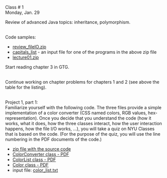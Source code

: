 <div class="lecture1">

<div class="column_date">
<p markdown="block">

Class # 1 <br> 
Monday, Jan. 29
</p>
</div>

<div class="column_materials">
<p markdown="block">

Review of advanced Java topics: inheritance, polymorphism.  <br><br>


Code samples: 
* [review_fileIO.zip](code/review_fileIO.zip)
* [capitals_list](code/capitals_list) - an input file for one
of the programs in the above zip file 
* [lecture01.zip](code/lecture01.zip)




</p>
</div>

<div class="column_assign">
<p markdown="block">

Start reading chapter 3 in GTG. <br><br>

Continue working on chapter problems for chapters 1 and 2 (see above the table for the listing). <br><br>

Project 1, part 1: <br>
Familiarize yourself with the following code. The three files provide a simple implementation
of a color converter (CSS named colors, RGB values, hex-representation). Once you decide that you understand the
code (how it works, what it does, how the three classes interact, how the user interaction happens,
how the file I/O works, ...), you will take a quiz on NYU Classes that is based on the code. (For the purpose 
of the quiz, you will use the line numbering in the PDF documents of the code.)

- [zip file with the source code](hwk/project1_1.zip)
- [ColorConverter class - PDF](hwk/ColorConverter_java.pdf) 
- [ColorList class - PDF](hwk/ColorList_java.pdf) 
- [Color class - PDF](hwk/Color_java.pdf) 
- input file: [color_list.txt](hwk/color_list.txt) 

</p>
</div>

</div>
